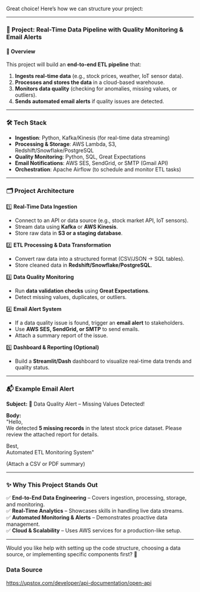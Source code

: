 Great choice! Here’s how we can structure your project:  

---

### **🚀 Project: Real-Time Data Pipeline with Quality Monitoring & Email Alerts**  

#### **📌 Overview**  
This project will build an **end-to-end ETL pipeline** that:  
1. **Ingests real-time data** (e.g., stock prices, weather, IoT sensor data).  
2. **Processes and stores the data** in a cloud-based warehouse.  
3. **Monitors data quality** (checking for anomalies, missing values, or outliers).  
4. **Sends automated email alerts** if quality issues are detected.  

---

### **🛠️ Tech Stack**  
- **Ingestion**: Python, Kafka/Kinesis (for real-time data streaming)  
- **Processing & Storage**: AWS Lambda, S3, Redshift/Snowflake/PostgreSQL  
- **Quality Monitoring**: Python, SQL, Great Expectations  
- **Email Notifications**: AWS SES, SendGrid, or SMTP (Gmail API)  
- **Orchestration**: Apache Airflow (to schedule and monitor ETL tasks)  

---

### **🗂️ Project Architecture**  

1️⃣ **Real-Time Data Ingestion**  
- Connect to an API or data source (e.g., stock market API, IoT sensors).  
- Stream data using **Kafka** or **AWS Kinesis**.  
- Store raw data in **S3 or a staging database**.  

2️⃣ **ETL Processing & Data Transformation**  
- Convert raw data into a structured format (CSV/JSON → SQL tables).  
- Store cleaned data in **Redshift/Snowflake/PostgreSQL**.  

3️⃣ **Data Quality Monitoring**  
- Run **data validation checks** using **Great Expectations**.  
- Detect missing values, duplicates, or outliers.  

4️⃣ **Email Alert System**  
- If a data quality issue is found, trigger an **email alert** to stakeholders.  
- Use **AWS SES, SendGrid, or SMTP** to send emails.  
- Attach a summary report of the issue.  

5️⃣ **Dashboard & Reporting (Optional)**  
- Build a **Streamlit/Dash** dashboard to visualize real-time data trends and quality status.  

---

### **📬 Example Email Alert**  

**Subject:** 🚨 Data Quality Alert – Missing Values Detected!  

**Body:**  
"Hello,  
We detected **5 missing records** in the latest stock price dataset. Please review the attached report for details.  

Best,  
Automated ETL Monitoring System"  

(Attach a CSV or PDF summary)  

---

### **✨ Why This Project Stands Out**  
✅ **End-to-End Data Engineering** – Covers ingestion, processing, storage, and monitoring.  
✅ **Real-Time Analytics** – Showcases skills in handling live data streams.  
✅ **Automated Monitoring & Alerts** – Demonstrates proactive data management.  
✅ **Cloud & Scalability** – Uses AWS services for a production-like setup.  

---

Would you like help with setting up the code structure, choosing a data source, or implementing specific components first? 🚀

### Data Source 
https://upstox.com/developer/api-documentation/open-api
